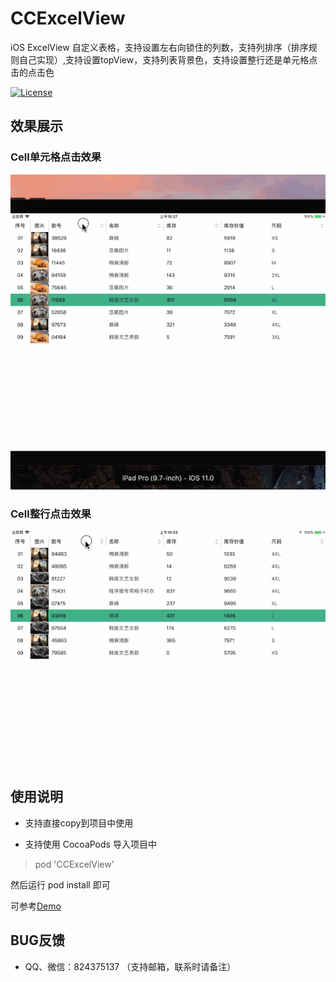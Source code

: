 # CCExcelView
iOS ExcelView 自定义表格，支持设置左右向锁住的列数，支持列排序（排序规则自己实现）,支持设置topView，支持列表背景色，支持设置整行还是单元格点击的点击色

[![License](https://img.shields.io/badge/license-MIT-blue.svg?style=flat)](http://opensource.org/licenses/MIT "Feel free to contribute.")

## 效果展示

### Cell单元格点击效果
![image](https://github.com/Jonas-o/CCExcelView/blob/master/Cell单元格点击效果.gif)





### Cell整行点击效果
![image](https://github.com/Jonas-o/CCExcelView/blob/master/Cell整行点击效果.gif)

## 使用说明

* 支持直接copy到项目中使用

* 支持使用 CocoaPods 导入项目中

> pod 'CCExcelView'

然后运行 pod install 即可

可参考[Demo](https://github.com/Jonas-o/CCExcelViewDemo.git)

## BUG反馈
* QQ、微信：824375137 （支持邮箱，联系时请备注）

